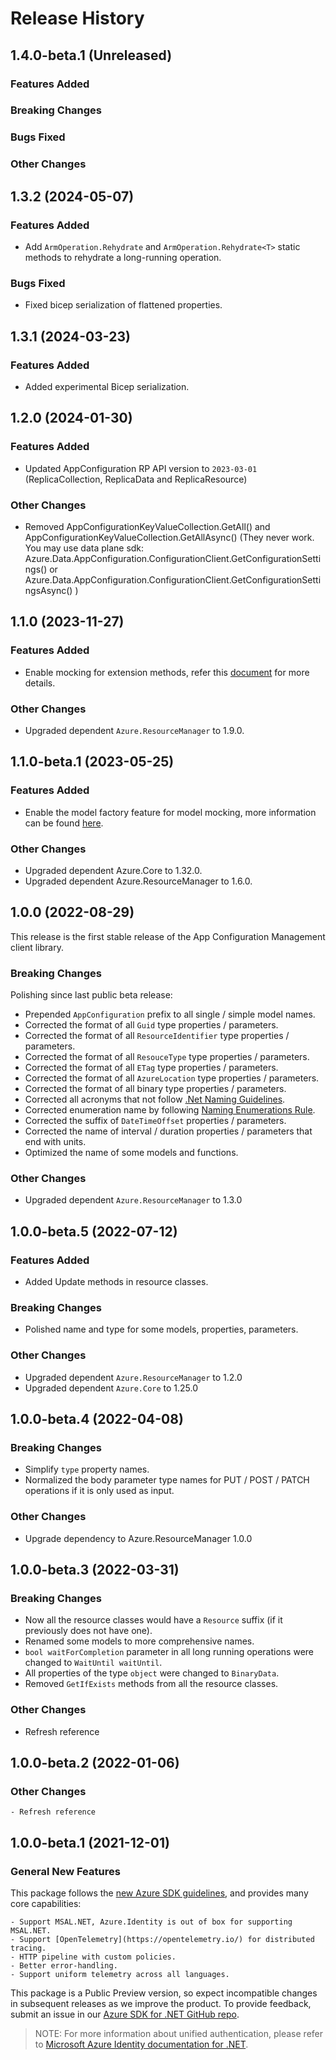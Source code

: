 # Release History

## 1.4.0-beta.1 (Unreleased)

### Features Added

### Breaking Changes

### Bugs Fixed

### Other Changes

## 1.3.2 (2024-05-07)

### Features Added

- Add `ArmOperation.Rehydrate` and `ArmOperation.Rehydrate<T>` static methods to rehydrate a long-running operation.

### Bugs Fixed

- Fixed bicep serialization of flattened properties.

## 1.3.1 (2024-03-23)

### Features Added

- Added experimental Bicep serialization.

## 1.2.0 (2024-01-30)

### Features Added

- Updated AppConfiguration RP API version to `2023-03-01` (ReplicaCollection, ReplicaData and ReplicaResource)

### Other Changes

- Removed AppConfigurationKeyValueCollection.GetAll() and AppConfigurationKeyValueCollection.GetAllAsync() (They never work. You may use data plane sdk: Azure.Data.AppConfiguration.ConfigurationClient.GetConfigurationSettings() or Azure.Data.AppConfiguration.ConfigurationClient.GetConfigurationSettingsAsync() )

## 1.1.0 (2023-11-27)

### Features Added

- Enable mocking for extension methods, refer this [document](https://aka.ms/azsdk/net/mocking) for more details.

### Other Changes

- Upgraded dependent `Azure.ResourceManager` to 1.9.0.

## 1.1.0-beta.1 (2023-05-25)

### Features Added

- Enable the model factory feature for model mocking, more information can be found [here](https://azure.github.io/azure-sdk/dotnet_introduction.html#dotnet-mocking-factory-builder).

### Other Changes

- Upgraded dependent Azure.Core to 1.32.0.
- Upgraded dependent Azure.ResourceManager to 1.6.0.

## 1.0.0 (2022-08-29)

This release is the first stable release of the App Configuration Management client library.

### Breaking Changes

Polishing since last public beta release:
- Prepended `AppConfiguration` prefix to all single / simple model names.
- Corrected the format of all `Guid` type properties / parameters.
- Corrected the format of all `ResourceIdentifier` type properties / parameters.
- Corrected the format of all `ResouceType` type properties / parameters.
- Corrected the format of all `ETag` type properties / parameters.
- Corrected the format of all `AzureLocation` type properties / parameters.
- Corrected the format of all binary type properties / parameters.
- Corrected all acronyms that not follow [.Net Naming Guidelines](https://docs.microsoft.com/dotnet/standard/design-guidelines/naming-guidelines).
- Corrected enumeration name by following [Naming Enumerations Rule](https://docs.microsoft.com/dotnet/standard/design-guidelines/names-of-classes-structs-and-interfaces#naming-enumerations).
- Corrected the suffix of `DateTimeOffset` properties / parameters.
- Corrected the name of interval / duration properties / parameters that end with units.
- Optimized the name of some models and functions.

### Other Changes

- Upgraded dependent `Azure.ResourceManager` to 1.3.0

## 1.0.0-beta.5 (2022-07-12)

### Features Added

- Added Update methods in resource classes.

### Breaking Changes

- Polished name and type for some models, properties, parameters.

### Other Changes

- Upgraded dependent `Azure.ResourceManager` to 1.2.0
- Upgraded dependent `Azure.Core` to 1.25.0

## 1.0.0-beta.4 (2022-04-08)

### Breaking Changes

- Simplify `type` property names.
- Normalized the body parameter type names for PUT / POST / PATCH operations if it is only used as input.

### Other Changes

- Upgrade dependency to Azure.ResourceManager 1.0.0

## 1.0.0-beta.3 (2022-03-31)

### Breaking Changes
- Now all the resource classes would have a `Resource` suffix (if it previously does not have one).
- Renamed some models to more comprehensive names.
- `bool waitForCompletion` parameter in all long running operations were changed to `WaitUntil waitUntil`.
- All properties of the type `object` were changed to `BinaryData`.
- Removed `GetIfExists` methods from all the resource classes.

### Other Changes
- Refresh reference

## 1.0.0-beta.2 (2022-01-06)

### Other Changes

    - Refresh reference

## 1.0.0-beta.1 (2021-12-01)

### General New Features

This package follows the [new Azure SDK guidelines](https://azure.github.io/azure-sdk/general_introduction.html), and provides many core capabilities:

    - Support MSAL.NET, Azure.Identity is out of box for supporting MSAL.NET.
    - Support [OpenTelemetry](https://opentelemetry.io/) for distributed tracing.
    - HTTP pipeline with custom policies.
    - Better error-handling.
    - Support uniform telemetry across all languages.

This package is a Public Preview version, so expect incompatible changes in subsequent releases as we improve the product. To provide feedback, submit an issue in our [Azure SDK for .NET GitHub repo](https://github.com/Azure/azure-sdk-for-net/issues).

> NOTE: For more information about unified authentication, please refer to [Microsoft Azure Identity documentation for .NET](https://docs.microsoft.com//dotnet/api/overview/azure/identity-readme?view=azure-dotnet).
